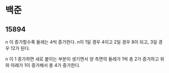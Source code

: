 # 백준

## 15894

n 이 증가할수록 둘레는 4씩 증가한다. n이 1일 경우 4이고 2일 경우 8이 되고, 3일 경우 12가 된다.

n 이 1 증가하면 새로 붙이는 부분이 생기면서 양 측면의 둘레가 1씩 총 2가 증가하고 위와 아래가 1이 증가해서 총 4가 증가한다.

